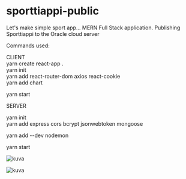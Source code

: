 # sporttiappi-public
Let's make simple sport app...   MERN Full Stack  application. Publishing Sporttiappi to the Oracle cloud server
  
  
Commands used:   

CLIENT  
yarn create react-app .      
yarn init    
yarn add react-router-dom axios react-cookie  
yarn add chart  

yarn start  
  

SERVER   

yarn init    
yarn add express cors bcrypt jsonwebtoken mongoose   
  
   
yarn add --dev nodemon   

yarn start    
 
 
 ![kuva](https://user-images.githubusercontent.com/36517928/229368253-d50f21e8-48f4-4414-b689-5cf384d45c17.png)
        
![kuva](https://user-images.githubusercontent.com/36517928/229368279-9ef5bcaf-aed7-4c94-a14c-bee2f1be2fcf.png)
